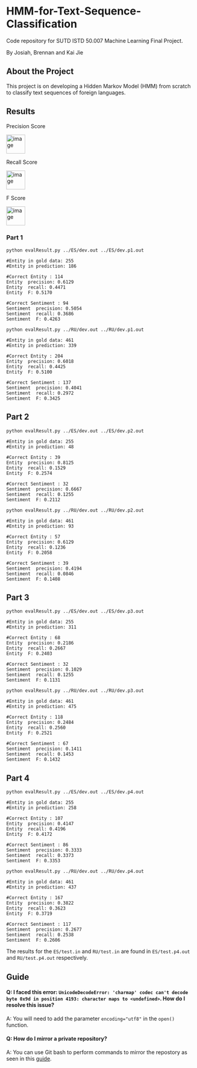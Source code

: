 #  HMM-for-Text-Sequence-Classification
Code repository for SUTD ISTD 50.007 Machine Learning Final Project.

By Josiah, Brennan and Kai Jie

## About the Project
This project is on developing a Hidden Markov Model (HMM) from scratch to classify text sequences of foreign languages.

## Results

Precision Score

<img height="50" alt="image" src=https://user-images.githubusercontent.com/48685014/145745229-4d67a1e9-8fe6-466d-8b41-d88dbf80b9bd.png>

Recall Score

<img height="50" alt="image" src=https://user-images.githubusercontent.com/48685014/145745409-a0c56d14-7331-4baf-9997-882be230a00d.png>

F Score

<img height="50" alt="image" src=https://user-images.githubusercontent.com/48685014/145745475-d2c39aa7-7b65-4494-9912-ec5b19989342.png>

### Part 1
`python evalResult.py ../ES/dev.out ../ES/dev.p1.out`

```
#Entity in gold data: 255
#Entity in prediction: 186

#Correct Entity : 114
Entity  precision: 0.6129
Entity  recall: 0.4471
Entity  F: 0.5170

#Correct Sentiment : 94
Sentiment  precision: 0.5054
Sentiment  recall: 0.3686
Sentiment  F: 0.4263
```
`python evalResult.py ../RU/dev.out ../RU/dev.p1.out`

```
#Entity in gold data: 461
#Entity in prediction: 339

#Correct Entity : 204
Entity  precision: 0.6018
Entity  recall: 0.4425
Entity  F: 0.5100

#Correct Sentiment : 137
Sentiment  precision: 0.4041
Sentiment  recall: 0.2972
Sentiment  F: 0.3425
```

## Part 2
`python evalResult.py ../ES/dev.out ../ES/dev.p2.out`

```
#Entity in gold data: 255
#Entity in prediction: 48

#Correct Entity : 39
Entity  precision: 0.8125
Entity  recall: 0.1529
Entity  F: 0.2574

#Correct Sentiment : 32
Sentiment  precision: 0.6667
Sentiment  recall: 0.1255
Sentiment  F: 0.2112
```
`python evalResult.py ../RU/dev.out ../RU/dev.p2.out`

```
#Entity in gold data: 461
#Entity in prediction: 93

#Correct Entity : 57
Entity  precision: 0.6129
Entity  recall: 0.1236
Entity  F: 0.2058

#Correct Sentiment : 39
Sentiment  precision: 0.4194
Sentiment  recall: 0.0846
Sentiment  F: 0.1408
```

## Part 3
`python evalResult.py ../ES/dev.out ../ES/dev.p3.out`

```
#Entity in gold data: 255
#Entity in prediction: 311

#Correct Entity : 68
Entity  precision: 0.2186
Entity  recall: 0.2667
Entity  F: 0.2403

#Correct Sentiment : 32
Sentiment  precision: 0.1029
Sentiment  recall: 0.1255
Sentiment  F: 0.1131
```
`python evalResult.py ../RU/dev.out ../RU/dev.p3.out`

```
#Entity in gold data: 461
#Entity in prediction: 475

#Correct Entity : 118
Entity  precision: 0.2484
Entity  recall: 0.2560
Entity  F: 0.2521

#Correct Sentiment : 67
Sentiment  precision: 0.1411
Sentiment  recall: 0.1453
Sentiment  F: 0.1432
```

## Part 4
`python evalResult.py ../ES/dev.out ../ES/dev.p4.out`

```
#Entity in gold data: 255
#Entity in prediction: 258

#Correct Entity : 107
Entity  precision: 0.4147
Entity  recall: 0.4196
Entity  F: 0.4172

#Correct Sentiment : 86
Sentiment  precision: 0.3333
Sentiment  recall: 0.3373
Sentiment  F: 0.3353
```
`python evalResult.py ../RU/dev.out ../RU/dev.p4.out`

```
#Entity in gold data: 461
#Entity in prediction: 437

#Correct Entity : 167
Entity  precision: 0.3822
Entity  recall: 0.3623
Entity  F: 0.3719

#Correct Sentiment : 117
Sentiment  precision: 0.2677
Sentiment  recall: 0.2538
Sentiment  F: 0.2606
```

The results for the `ES/test.in` and `RU/test.in` are found in `ES/test.p4.out` and `RU/test.p4.out` respectively.

## Guide
#### Q: I faced this error: `UnicodeDecodeError: 'charmap' codec can't decode byte 0x9d in position 4193: character maps to <undefined>`. How do I resolve this issue?

A: You will need to add the parameter `encoding="utf8"` in the `open()` function.

#### Q: How do I mirror a private repository?

A: You can use Git bash to perform commands to mirror the repostory as seen in this [guide](https://docs.github.com/en/repositories/creating-and-managing-repositories/duplicating-a-repository).
